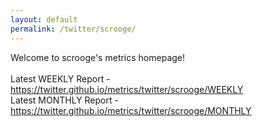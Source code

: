 ```yaml
---
layout: default
permalink: /twitter/scrooge/
---
```

Welcome to scrooge's metrics homepage!
<br><br>
Latest WEEKLY Report - <a href="https://twitter.github.io/metrics/twitter/scrooge/WEEKLY">https://twitter.github.io/metrics/twitter/scrooge/WEEKLY</a>
<br>
Latest MONTHLY Report - <a href="https://twitter.github.io/metrics/twitter/scrooge/MONTHLY">https://twitter.github.io/metrics/twitter/scrooge/MONTHLY</a>
<br>
